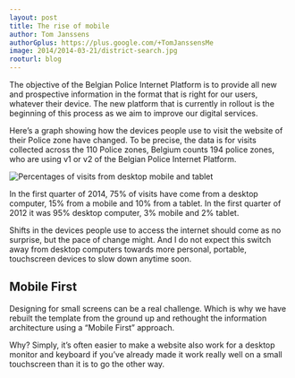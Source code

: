 ```yaml
---
layout: post
title: The rise of mobile
author: Tom Janssens
authorGplus: https://plus.google.com/+TomJanssensMe
image: 2014/2014-03-21/district-search.jpg
rooturl: blog
---
```


The objective of the Belgian Police Internet Platform is to provide all new and prospective information in the format that is right for our users, whatever their device. The new platform that is currently in rollout is the beginning of this process as we aim to improve our digital services.

Here’s a graph showing how the devices people use to visit the website of their Police zone have changed. To be precise, the data is for visits collected across the 110 Police zones, Belgium counts 194 police zones, who are using v1 or v2 of the Belgian Police Internet Platform.

![Percentages of visits from desktop mobile and tablet]({{site.url}}/images/blog/2014/percentages-of-visits-from-desktop-mobile-and-tablet.jpg)

In the first quarter of 2014, 75% of visits have come from a desktop computer, 15% from a mobile and 10% from a tablet. In the first quarter of 2012 it was 95% desktop computer, 3% mobile and 2% tablet.

Shifts in the devices people use to access the internet should come as no surprise, but the pace of change might. And I do not expect this switch away from desktop computers towards more personal, portable, touchscreen devices to slow down anytime soon.

## Mobile First
Designing for small screens can be a real challenge. Which is why we have rebuilt the template from the ground up and rethought the information architecture using a “Mobile First” approach.

Why? Simply, it’s often easier to make a website also work for a desktop monitor and keyboard if you’ve already made it work really well on a small touchscreen than it is to go the other way.